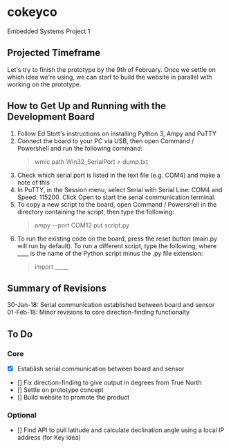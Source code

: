 # cokeyco
Embedded Systems Project 1

## Projected Timeframe

Let's try to finish the prototype by the 9th of February. Once we settle on which idea we're using, we can start to build the website in parallel with working on the prototype.

## How to Get Up and Running with the Development Board

1. Follow Ed Stott's instructions on installing Python 3, Ampy and PuTTY
1. Connect the board to your PC via USB, then open Command / Powershell and run the following command:
    > wmic path Win32_SerialPort > dump.txt
1. Check which serial port is listed in the text file (e.g. COM4) and make a note of this
1. In PuTTY, in the Session menu, select Serial with Serial Line: COM4 and Speed: 115200. Click Open to start the serial communication terminal.
1. To copy a new script to the board, open Command / Powershell in the directory containing the script, then type the following:
    > ampy --port COM12 put script.py
1. To run the existing code on the board, press the reset button (main.py will run by default). To run a different script, type the following, where ____ is the name of the Python script minus the .py file extension:
    > import _____


## Summary of Revisions

30-Jan-18: Serial communication established between board and sensor
01-Feb-18: Minor revisions to core direction-finding functionalty

## To Do

### Core
- [x] Establish serial communication between board and sensor
- [] Fix direction-finding to give output in degrees from True North
- [] Settle on prototype concept
- [] Build website to promote the product

### Optional
- [] Find API to pull latitude and calculate declination angle using a local IP address (for Key idea)

